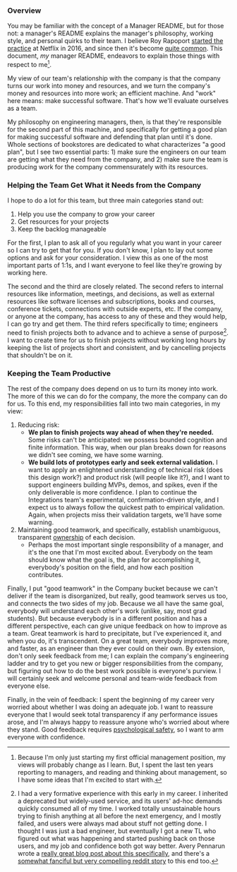 ### Overview

You may be familiar with the concept of a Manager README, but for those not: a manager's README explains the manager's philosophy, working style, and personal quirks to their team. I believe Roy Rapoport [started the practice](https://docs.google.com/presentation/d/1TPSwdqDqVfWG9anfiOjGUjk0k6zQDij5xPvatPg7NFE/edit#slide=id.p) at Netflix in 2016, and since then it's become [quite common](https://hypercontext.com/blog/management-skills/49-manager-readmes). This document, _my_ manager README, endeavors to explain those things with respect to me[^0].

My view of our team's relationship with the company is that the company turns our work into money and resources, and we turn the company's money and resources into more work; an efficient machine. And "work" here means: make successful software. That's how we'll evaluate ourselves as a team.

My philosophy on engineering managers, then, is that they're responsible for the second part of this machine, and specifically for getting a good plan for making successful software and defending that plan until it's done. Whole sections of bookstores are dedicated to what characterizes "a good plan", but I see two essential parts: 1) make sure the engineers on our team are getting what they need from the company, and 2) make sure the team is producing work for the company commensurately with its resources.

### Helping the Team Get What it Needs from the Company

I hope to do a lot for this team, but three main categories stand out:
1. Help you use the company to grow your career
1. Get resources for your projects
1. Keep the backlog manageable

For the first, I plan to ask all of you regularly what you want in your career so I can try to get that for you. If you don't know, I plan to lay out some options and ask for your consideration. I view this as one of the most important parts of 1:1s, and I want everyone to feel like they're growing by working here.

The second and the third are closely related. The second refers to internal resources like information, meetings, and decisions, as well as external resources like software licenses and subscriptions, books and courses, conference tickets, connections with outside experts, etc. If the company, or anyone at the company, has access to any of these and they would help, I can go try and get them. The third refers specifically to time; engineers need to finish projects both to advance and to achieve a sense of purpose[^1]. I want to create time for us to finish projects without working long hours by keeping the list of projects short and consistent, and by cancelling projects that shouldn't be on it.

### Keeping the Team Productive

The rest of the company does depend on us to turn its money into work. The more of this we can do for the company, the more the company can do for us. To this end, my responsibilities fall into two main categories, in my view:
1. Reducing risk:
    - **We plan to finish projects way ahead of when they're needed.** Some risks can't be anticipated: we possess bounded cognition and finite information. This way, when our plan breaks down for reasons we didn't see coming, we have some warning.
    - **We build lots of prototypes early and seek external validation.** I want to apply an enlightened understanding of technical risk (does this design work?) and product risk (will people like it?), and I want to support engineers building MVPs, demos, and spikes, even if the only deliverable is more confidence.  I plan to continue the Integrations team's experimental, confirmation-driven style, and I expect us to always follow the quickest path to empirical validation. Again, when projects miss their validation targets, we'll have some warning.
2. Maintaining good teamwork, and specifically, establish unambiguous, transparent [ownership](ownership.md) of each decision.
    - Perhaps the most important single responsibility of a manager, and it's the one that I'm most excited about. Everybody on the team should know what the goal is, the plan for accomplishing it, everybody's position on the field, and how each position contributes.

Finally, I put "good teamwork" in the Company bucket because we can't deliver if the team is disorganized, but really, good teamwork serves us too, and connects the two sides of my job. Because we all have the same goal, everybody will understand each other's work (unlike, say, most grad students). But because everybody is in a different position and has a different perspective, each can give unique feedback on how to improve as a team. Great teamwork is hard to precipitate, but I've experienced it, and when you do, it's transcendent. On a great team, everybody improves more, and faster, as an engineer than they ever could on their own. By extension, don't only seek feedback from me; I can explain the company's engineering ladder and try to get you new or bigger responsibilities from the company, but figuring out how to do the best work possible is everyone's purview. I will certainly seek and welcome personal and team-wide feedback from everyone else.

Finally, in the vein of feedback: I spent the beginning of my career very worried about whether I was doing an adequate job. I want to reassure everyone that I would seek total transparency if any performance issues arose, and I'm always happy to reassure anyone who's worried about where they stand. Good feedback requires [psychological safety](https://rework.withgoogle.com/blog/five-keys-to-a-successful-google-team/), so I want to arm everyone with confidence.

[^0]: Because I'm only just starting my first official management position, my views will probably change as I learn. But, I spent the last ten years reporting to managers, and reading and thinking about management, so I have some ideas that I'm excited to start with.

[^1]: I had a very formative experience with this early in my career. I inherited a deprecated but widely-used service, and its users' ad-hoc demands quickly consumed all of my time. I worked totally unsustainable hours trying to finish anything at all before the next emergency, and I mostly failed, and users were always mad about stuff not getting done. I thought I was just a bad engineer, but eventually I got a new TL who figured out what was happening and started pushing back on those users, and my job and confidence both got way better. Avery Pennarun wrote a [really great blog post about this specifically](https://apenwarr.ca/log/?m=201712), and there's a [somewhat fanciful but very compelling reddit story](https://old.reddit.com/r/antiwork/comments/rkk9qg/im_a_new_supervisor_and_my_direct_reports_are/hpacf5h/) to this end too.
